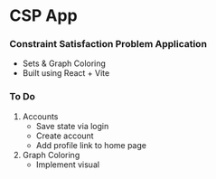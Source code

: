 # CSP App

### Constraint Satisfaction Problem Application
- Sets & Graph Coloring
- Built using React + Vite

### To Do
1. Accounts
    - Save state via login
    - Create account
    - Add profile link to home page
2. Graph Coloring
    - Implement visual
